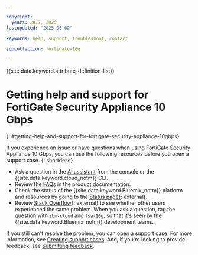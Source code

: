 ```yaml
---

copyright:
  years: 2017, 2025
lastupdated: "2025-06-02"

keywords: help, support, troubleshoot, contact

subcollection: fortigate-10g

---
```


{{site.data.keyword.attribute-definition-list}}

# Getting help and support for FortiGate Security Appliance 10 Gbps
{: #getting-help-and-support-for-fortigate-security-appliance-10gbps}

If you experience an issue or have questions when using FortiGate Security Appliance 10 Gbps, you can use the following resources before you open a support case.
{: shortdesc}

* Ask a question in the [AI assistant](/docs/overview?topic=overview-ask-ai-assistant) from the console or the {{site.data.keyword.cloud_notm}} CLI.
* Review the [FAQs](/docs/fortigate-10g?topic=fortigate-10g-faqs-for-fortigate-security-appliance-10gbps) in the product documentation.
* Check the status of the {{site.data.keyword.Bluemix_notm}} platform and resources by going to the [Status page](/status){: external}.
* Review [Stack Overflow](https://stackoverflow.com/questions/tagged/ibm-cloud){: external} to see whether other users experienced the same problem. When you ask a question, tag the question with `ibm-cloud` and `fsa-10g`, so that it's seen by the {{site.data.keyword.Bluemix_notm}} development teams.

If you still can't resolve the problem, you can open a support case. For more information, see [Creating support cases](/docs/account?topic=account-open-case&interface=ui). And, if you're looking to provide feedback, see [Submitting feedback](/docs/overview?topic=overview-feedback).
